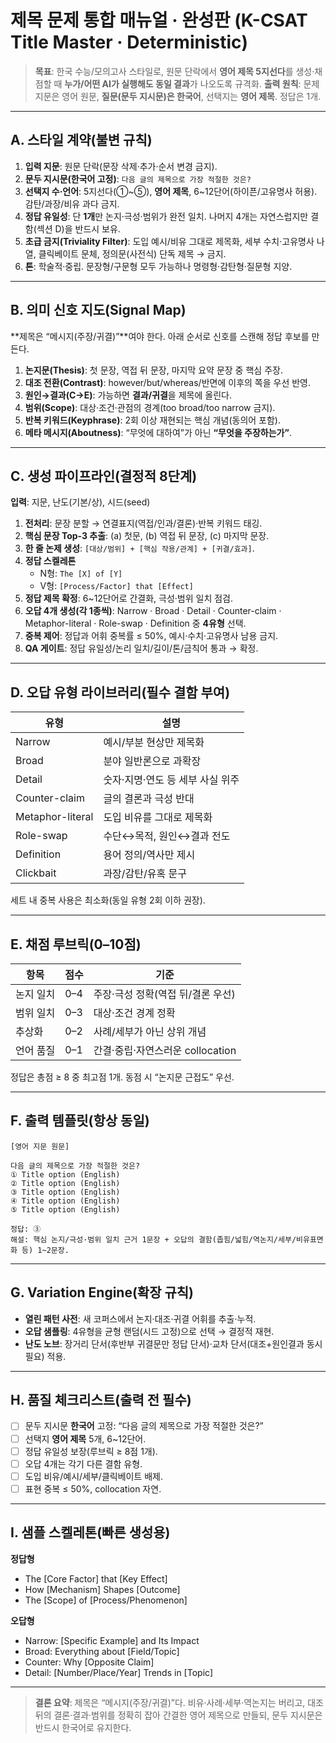 # 제목 문제 통합 매뉴얼 · 완성판 (K-CSAT Title Master · Deterministic)

> **목표**: 한국 수능/모의고사 스타일로, 원문 단락에서 **영어 제목 5지선다**를 생성·채점할 때 **누가/어떤 AI가 실행해도 동일 결과**가 나오도록 규격화.
> **출력 원칙**: 문제 지문은 영어 원문, **질문(문두 지시문)은 한국어**, 선택지는 **영어 제목**. 정답은 1개.

---

## A. 스타일 계약(불변 규칙)

1. **입력 지문**: 원문 단락(문장 삭제·추가·순서 변경 금지).
2. **문두 지시문(한국어 고정)**: `다음 글의 제목으로 가장 적절한 것은?`
3. **선택지 수·언어**: 5지선다(①~⑤), **영어 제목**, 6~12단어(하이픈/고유명사 허용). 감탄/과장/비유 과다 금지.
4. **정답 유일성**: 단 **1개**만 논지·극성·범위가 완전 일치. 나머지 4개는 자연스럽지만 결함(섹션 D)을 반드시 보유.
5. **초급 금지(Triviality Filter)**: 도입 예시/비유 그대로 제목화, 세부 수치·고유명사 나열, 클릭베이트 문체, 정의문(사전식) 단독 제목 → 금지.
6. **톤**: 학술적·중립. 문장형/구문형 모두 가능하나 명령형·감탄형·질문형 지양.

---

## B. 의미 신호 지도(Signal Map)

**제목은 “메시지(주장/귀결)”**여야 한다. 아래 순서로 신호를 스캔해 정답 후보를 만든다.

1. **논지문(Thesis)**: 첫 문장, 역접 뒤 문장, 마지막 요약 문장 중 핵심 주장.
2. **대조 전환(Contrast)**: however/but/whereas/반면에 이후의 쪽을 우선 반영.
3. **원인→결과(C→E)**: 가능하면 **결과/귀결**을 제목에 올린다.
4. **범위(Scope)**: 대상·조건·관점의 경계(too broad/too narrow 금지).
5. **반복 키워드(Keyphrase)**: 2회 이상 재현되는 핵심 개념(동의어 포함).
6. **메타 메시지(Aboutness)**: “무엇에 대하여”가 아닌 **“무엇을 주장하는가”**.

---

## C. 생성 파이프라인(결정적 8단계)

**입력**: 지문, 난도(기본/상), 시드(seed)

1. **전처리**: 문장 분할 → 연결표지(역접/인과/결론)·반복 키워드 태깅.
2. **핵심 문장 Top‑3 추출**: (a) 첫문, (b) 역접 뒤 문장, (c) 마지막 문장.
3. **한 줄 논제 생성**: `[대상/범위] + [핵심 작용/관계] + [귀결/효과]`.
4. **정답 스켈레톤**
   - N형: `The [X] of [Y]`
   - V형: `[Process/Factor] that [Effect]`
5. **정답 제목 확정**: 6~12단어로 간결화, 극성·범위 일치 점검.
6. **오답 4개 생성(각 1종씩)**: Narrow · Broad · Detail · Counter-claim · Metaphor-literal · Role-swap · Definition 중 **4유형** 선택.
7. **중복 제어**: 정답과 어휘 중복률 ≤ 50%, 예시·수치·고유명사 남용 금지.
8. **QA 게이트**: 정답 유일성/논리 일치/길이/톤/금칙어 통과 → 확정.

---

## D. 오답 유형 라이브러리(필수 결함 부여)

| 유형 | 설명 |
|------|------|
| Narrow | 예시/부분 현상만 제목화 |
| Broad | 분야 일반론으로 과확장 |
| Detail | 숫자·지명·연도 등 세부 사실 위주 |
| Counter-claim | 글의 결론과 극성 반대 |
| Metaphor-literal | 도입 비유를 그대로 제목화 |
| Role-swap | 수단↔목적, 원인↔결과 전도 |
| Definition | 용어 정의/역사만 제시 |
| Clickbait | 과장/감탄/유혹 문구 |

세트 내 중복 사용은 최소화(동일 유형 2회 이하 권장).

---

## E. 채점 루브릭(0–10점)

| 항목 | 점수 | 기준 |
|------|------|------|
| 논지 일치 | 0–4 | 주장·극성 정확(역접 뒤/결론 우선) |
| 범위 일치 | 0–3 | 대상·조건 경계 정확 |
| 추상화 | 0–2 | 사례/세부가 아닌 상위 개념 |
| 언어 품질 | 0–1 | 간결·중립·자연스러운 collocation |

정답은 총점 ≥ 8 중 최고점 1개. 동점 시 “논지문 근접도” 우선.

---

## F. 출력 템플릿(항상 동일)

```
[영어 지문 원문]

다음 글의 제목으로 가장 적절한 것은?
① Title option (English)
② Title option (English)
③ Title option (English)
④ Title option (English)
⑤ Title option (English)

정답: ③
해설: 핵심 논지/극성·범위 일치 근거 1문장 + 오답의 결함(좁힘/넓힘/역논지/세부/비유표면화 등) 1~2문장.
```

---

## G. Variation Engine(확장 규칙)

* **열린 패턴 사전**: 새 코퍼스에서 논지·대조·귀결 어휘를 추출·누적.
* **오답 샘플링**: 4유형을 균형 랜덤(시드 고정)으로 선택 → 결정적 재현.
* **난도 노브**: 장거리 단서(후반부 귀결문만 정답 단서)·교차 단서(대조+원인결과 동시 필요) 적용.

---

## H. 품질 체크리스트(출력 전 필수)

* [ ] 문두 지시문 **한국어** 고정: “다음 글의 제목으로 가장 적절한 것은?”
* [ ] 선택지 **영어 제목** 5개, 6~12단어.
* [ ] 정답 유일성 보장(루브릭 ≥ 8점 1개).
* [ ] 오답 4개는 각기 다른 결함 유형.
* [ ] 도입 비유/예시/세부/클릭베이트 배제.
* [ ] 표현 중복 ≤ 50%, collocation 자연.

---

## I. 샘플 스켈레톤(빠른 생성용)

**정답형**

* The [Core Factor] that [Key Effect]
* How [Mechanism] Shapes [Outcome]
* The [Scope] of [Process/Phenomenon]

**오답형**

* Narrow: [Specific Example] and Its Impact
* Broad: Everything about [Field/Topic]
* Counter: Why [Opposite Claim]
* Detail: [Number/Place/Year] Trends in [Topic]

---

> **결론 요약**: 제목은 “메시지(주장/귀결)”다. 비유·사례·세부·역논지는 버리고, 대조 뒤의 결론·결과·범위를 정확히 잡아 간결한 영어 제목으로 만들되, 문두 지시문은 반드시 한국어로 유지한다.
